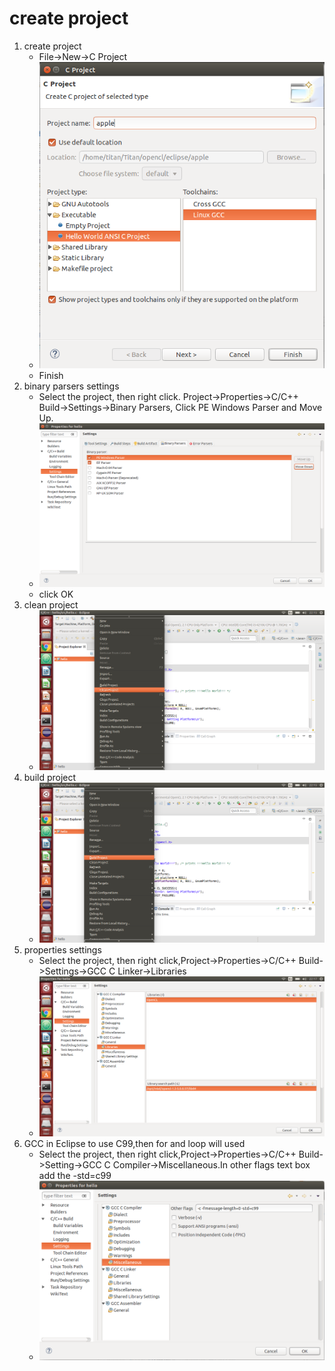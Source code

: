 # create project

1. create project
    * File->New->C Project
    * ![new project](https://github.com/TitanLi/openCL/blob/master/picture/create.png)
    * Finish
2. binary parsers settings
    * Select the project, then right click. Project->Properties->C/C++ Build->Settings->Binary Parsers, Click PE Windows Parser and Move Up.
    * ![binary parsers settings](https://github.com/TitanLi/openCL/blob/master/picture/binary-parsers.png)
    * click OK
3. clean project
    * ![clean-project](https://github.com/TitanLi/openCL/blob/master/picture/clean-project.png)
4. build project
    * ![build-project](https://github.com/TitanLi/openCL/blob/master/picture/build-project.png)
5. properties settings
    * Select the project, then right click,Project->Properties->C/C++ Build->Settings->GCC C Linker->Libraries
    * ![properties settings](https://github.com/TitanLi/openCL/blob/master/picture/properties.png)
6. GCC in Eclipse to use C99,then for and loop will used
    * Select the project, then right click,Project->Properties->C/C++ Build->Setting->GCC C Compiler->Miscellaneous.In other flags text box add the -std=c99
    * ![c99](https://github.com/TitanLi/openCL/blob/master/picture/c99.png)
